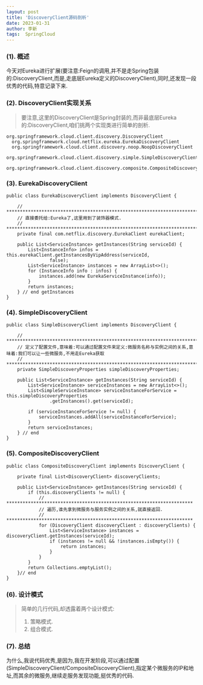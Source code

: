 ```yaml
---
layout: post
title: 'DiscoveryClient源码剖析' 
date: 2023-01-31
author: 李新
tags:  SpringCloud
---
```


### (1). 概述
今天对Eureka进行扩展(要注意:Feign的调用,并不是走Spring包装的:DiscoveryClient,而是,走底层Eureka定义的DiscoveryClient),同时,还发现一段优秀的代码,特意记录下来.  

### (2). DiscoveryClient实现关系
> 要注意,这里的DiscoveryClient是Spring封装的,而非最底层Eureka的:DiscoveryClient,咱们挑两个实现类进行简单的剖析. 


```
org.springframework.cloud.client.discovery.DiscoveryClient
  org.springframework.cloud.netflix.eureka.EurekaDiscoveryClient
  org.springframework.cloud.client.discovery.noop.NoopDiscoveryClient
  org.springframework.cloud.client.discovery.simple.SimpleDiscoveryClient
  org.springframework.cloud.client.discovery.composite.CompositeDiscoveryClient
```
### (3). EurekaDiscoveryClient
```
public class EurekaDiscoveryClient implements DiscoveryClient {
	
	// ****************************************************************************
	// 直接委托给:Eureka了,这里用到了装饰器模式.
	// ****************************************************************************
	private final com.netflix.discovery.EurekaClient eurekaClient;
	
	public List<ServiceInstance> getInstances(String serviceId) {
		List<InstanceInfo> infos = this.eurekaClient.getInstancesByVipAddress(serviceId,
				false);
		List<ServiceInstance> instances = new ArrayList<>();
		for (InstanceInfo info : infos) {
			instances.add(new EurekaServiceInstance(info));
		}
		return instances;
	} // end getInstances
}	
```
### (4). SimpleDiscoveryClient
```
public class SimpleDiscoveryClient implements DiscoveryClient {
	
	// ************************************************************************
	// 定义了配置文件,意味着:可以通过配置文件来定义:微服务名称与实例之间的关系,意味着:我们可以让一些微服务,不用走Eureka获取
	// ************************************************************************
	private SimpleDiscoveryProperties simpleDiscoveryProperties;
	
	public List<ServiceInstance> getInstances(String serviceId) {
		List<ServiceInstance> serviceInstances = new ArrayList<>();
		List<SimpleServiceInstance> serviceInstanceForService = this.simpleDiscoveryProperties
				.getInstances().get(serviceId);

		if (serviceInstanceForService != null) {
			serviceInstances.addAll(serviceInstanceForService);
		}
		return serviceInstances;
	} // end 
}	
```
### (5). CompositeDiscoveryClient
```
public class CompositeDiscoveryClient implements DiscoveryClient {

	private final List<DiscoveryClient> discoveryClients;

	public List<ServiceInstance> getInstances(String serviceId) {
		if (this.discoveryClients != null) {
			// *********************************************************************
			// 遍历,谁先拿到微服务与服务实例之间的关系,就直接返回.
			// *********************************************************************
			for (DiscoveryClient discoveryClient : discoveryClients) {
				List<ServiceInstance> instances = discoveryClient.getInstances(serviceId);
				if (instances != null && !instances.isEmpty()) {
					return instances;
				}
			}
		}
		return Collections.emptyList();
	}// end
}
```
### (6). 设计模式
> 简单的几行代码,却透露着两个设计模式: 
> 1. 策略模式. 
> 2. 组合模式.

### (7). 总结
为什么,我说代码优秀,是因为,我在开发阶段,可以通过配置(SimpleDiscoveryClient/CompositeDiscoveryClient),指定某个微服务的IP和地址,而其余的微服务,继续走服务发现功能,挺优秀的代码. 
